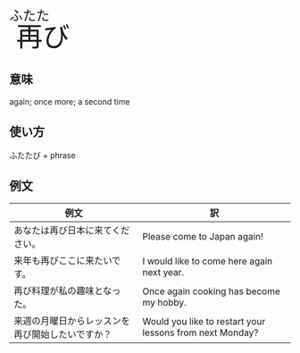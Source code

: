 <font size="+4"> <ruby> 再<rt>ふたた</rt>び</ruby> </font>

## 意味
again; once more; a second time

## 使い方

ふたたび +	phrase

## 例文

|例文|訳|
| --- | --- |
|あなたは再び日本に来てください。|Please come to Japan again!|
|来年も再びここに来たいです。|I would like to come here again next year.|
|再び料理が私の趣味となった。|Once again cooking has become my hobby.|
|来週の月曜日からレッスンを再び開始したいですか？|Would you like to restart your lessons from next Monday?|